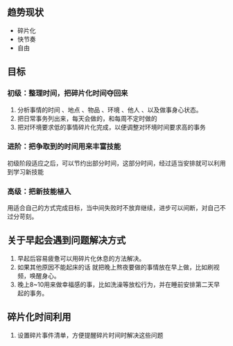 ## 趋势现状
- 碎片化 
- 快节奏
- 自由
## 目标

### 初级：整理时间，把碎片化时间夺回来
1. 分析事情的时间 、地点 、物品 、环境 、他人 、以及做事身心状态。
2. 把日常事务列出来，每天会做的，和每周不定时做的
3. 把对环境要求低的事情碎片化完成，以便调整对环境时间要求高的事务


### 进阶：把争取到的时间用来丰富技能
初级阶段适应之后，可以节约出部分时间，这部分时间，经过适当安排就可以利用到学习新技能

### 高级：把新技能植入
用适合自己的方式完成目标，当中间失败时不放弃继续，进步可以间断，对自己不过分苛刻。


## 关于早起会遇到问题解决方式
1. 早起后容易疲惫可以用碎片化休息的方法解决。
2. 如果其他原因不能起床的话 就把晚上熬夜要做的事情放在早上做，比如刷视频，唤醒身心。
3. 晚上8~10用来做幸福感的事，比如洗澡等放松行为，并在睡前安排第二天早起的事务。
 ## 碎片化时间利用
1. 设置碎片事件清单，方便提醒碎片时间时解决这些问题
